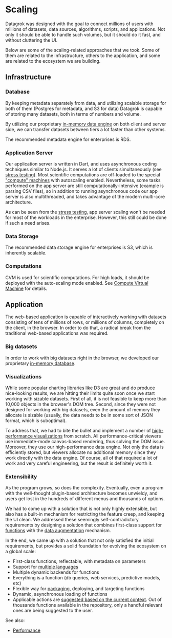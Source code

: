 <!-- TITLE: Scaling -->
<!-- SUBTITLE: -->

# Scaling

Datagrok was designed with the goal to connect millions of users with millions
of datasets, data sources, algorithms, scripts, and applications. Not only it should be
able to handle such volumes, but it should do it fast, and without cluttering the UI.

Below are some of the scaling-related approaches that we took.
Some of them are related to the infrastructure, others to the application, 
and some are related to the ecosystem we are building. 

## Infrastructure

### Database

By keeping metadata separately from data, and utilizing scalable storage for both of 
them (Postgres for metadata, and S3 for data) Datagrok is capable of storing many
datasets, both in terms of numbers and volume.

By utilizing our proprietary [in-memory data engine](../performance.md#in-memory-database)
on both client and server side, we can transfer datasets between tiers a lot faster
than other systems.

The recommended metadata engine for enterprises is RDS. 

### Application Server

Our application server is written in Dart, and uses asynchronous coding techniques
similar to Node.js. It serves a lot of clients simultaneously 
(see [stress testing](stress-testing-results.md)). Most scientific
computations are off-loaded to the special ["compute" machines](#computations) with 
autoscaling enabled. Nevertheless, some tasks performed on the app server are still
computationally-intensive (example is parsing CSV files), so in addition to 
running asynchronous code our app server is also multithreaded, and takes advantage
of the modern multi-core architecture.

As can be seen from the [stress testing](stress-testing-results.md), app server scaling 
won't be needed for most of the workloads in the enterprise. However, this still could
be done if such a need arises.    

### Data Storage

The recommended data storage engine for enterprises is S3, which is inherently
scalable. 

### Computations

CVM is used for scientific computations. For high loads, it should be deployed with
the auto-scaling mode enabled. 
See [Compute Virtual Machine](architecture.md#compute-virtual-machine) for details.

## Application

The web-based application  is capable of interactively working with datasets consisting
of tens of millions of rows, or millions of columns, completely on the client, 
in the browser. In order to do that, a radical break from the traditional web-based
applications was required.

### Big datasets

In order to work with big datasets right in the browser, we developed our
proprietary [in-memory database](architecture.md#in-memory-database).

### Visualizations

While some popular charting libraries like D3 are great and do produce nice-looking results, 
we are hitting their limits quite soon once we start working with sizable datasets. First of all,
it is not feasible to keep more than 10,000 objects in the browser's DOM tree. Second,
since they were not designed for working with big datasets, even the amount of memory they
allocate is sizable (usually, the data needs to be in some sort of JSON format, which is 
suboptimal).

To address that, we had to bite the bullet and implement a number of 
[high-performance visualizations](architecture.md#viewers) 
from scratch. All performance-critical viewers use immediate-mode canvas-based
rendering, thus solving the DOM issue. Moreover, they use
our high-performance data engine. Not only the data is efficiently stored,
but viewers allocate no additional memory since they work directly with the data engine.
Of course, all of that required a lot of work and very careful engineering, but the
result is definitely worth it.   

### Extensibility

As the program grows, so does the complexity. Eventually, even a program with the 
well-thought plugin-based architecture becomes unwieldy, and users get lost in the 
hundreds of different menus and thousands of options.

We had to come up with a solution that is not only highly extensible, but also
has a built-in mechanism for restricting the feature creep, and keeping the UI clean.
We addressed these seemingly self-contradictory requirements by designing a solution 
that combines first-class support for [functions](../../overview/functions/function.md)
with the [data augmentation](../../discover/data-augmentation.md) mechanism.

In the end, we came up with a solution that not only satisfied the initial requirements,
but provides a solid foundation for evolving the ecosystem on a global scale:

* First-class functions, reflectable, with metadata on parameters
* Support for [multiple languages](../../compute/scripting.md)
* Multiple dynamic backends for functions
* Everything is a function (db queries, web services, predictive models, etc) 
* Flexible way for [packaging](../../develop/develop.md#packages), deploying, and targeting functions
* Dynamic, asynchronous loading of functions
* Applicable actions are [suggested based on the current context](../../discover/data-augmentation.md). 
  Out of thousands functions available in the repository, only a handful relevant ones are
  being suggested to the user.   

See also:
* [Performance](../performance.md) 